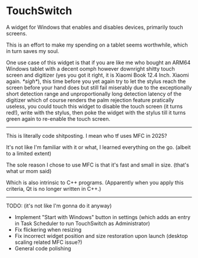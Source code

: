 # TouchSwitch
 A widget for Windows that enables and disables devices, primarily touch screens.

This is an effort to make my spending on a tablet seems worthwhile, which in turn saves my soul.

One use case of this widget is that if you are like me who bought an ARM64 Windows tablet with a decent oomph however downright shitty touch screen and digitizer (yes you got it right, it is Xiaomi Book 12.4 Inch. Xiaomi again. *\*sigh\**), this time before you yet again try to let the stylus reach the screen before your hand does but still fail miserably due to the exceptionally short detection range and unproportionally long detection latency of the digitizer which of course renders the palm rejection feature pratically useless, you could touch this widget to disable the touch screen (it turns red!), write with the stylus, then poke the widget with the stylus till it turns green again to re-enable the touch screen.

----------------

This is literally code shitposting. I mean who tf uses MFC in 2025?

It's not like I'm familiar with it or what, I learned everything on the go. (albeit to a limited extent)

The sole reason I chose to use MFC is that it's fast and small in size. (that's what ur mom said)

Which is also intrinsic to C++ programs. (Apparently when you apply this criteria, Qt is no longer written in C++.)

----------------

TODO: (it's not like I'm gonna do it anyway)
- Implement "Start with Windows" button in settings (which adds an entry in Task Scheduler to run TouchSwitch as Administrator)
- Fix flickering when resizing
- Fix incorrect widget position and size restoration upon launch (desktop scaling related MFC issue?)
- General code polishing
